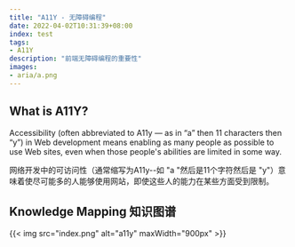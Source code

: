 ```yaml
---
title: "A11Y - 无障碍编程"
date: 2022-04-02T10:31:39+08:00
index: test
tags:
- A11Y
description: "前端无障碍编程的重要性"
images:
- aria/a.png
---
```


## What is A11Y? 

Accessibility (often abbreviated to A11y — as in “a” then 11 characters then “y”) in Web development means enabling as many people as possible to use Web sites, even when those people's abilities are limited in some way.

网络开发中的可访问性（通常缩写为A11y--如 "a "然后是11个字符然后是 "y"）意味着使尽可能多的人能够使用网站，即使这些人的能力在某些方面受到限制。

## Knowledge Mapping 知识图谱

{{< img src="index.png" alt="a11y" maxWidth="900px" >}}